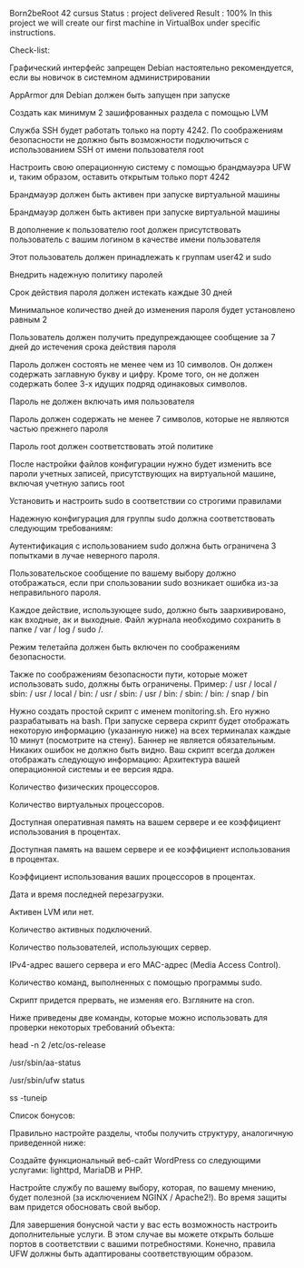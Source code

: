 Born2beRoot 42 cursus
Status : project delivered
Result : 100%
In this project we will create our first machine in VirtualBox under specific instructions.

Check-list:

 Графический интерфейс запрещен
 Debian настоятельно рекомендуется, если вы новичок в системном администрировании
 
 AppArmor для Debian должен быть запущен при запуске
 
 Создать как минимум 2 зашифрованных раздела с помощью LVM
 
 Служба SSH будет работать только на порту 4242. По соображениям безопасности не должно быть возможности подключиться с использованием SSH от имени пользователя root
 

 Настроить свою операционную систему с помощью брандмауэра UFW и, таким образом, оставить открытым только порт 4242
 
 Брандмауэр должен быть активен при запуске виртуальной машины
 
 Брандмауэр должен быть активен при запуске виртуальной машины
 
 В дополнение к пользователю root должен присутствовать пользователь с вашим логином в качестве имени пользователя
 
 Этот пользователь должен принадлежать к группам user42 и sudo
 
 Внедрить надежную политику паролей
 
 Срок действия пароля должен истекать каждые 30 дней
 
 Минимальное количество дней до изменения пароля будет установлено равным 2
 
 Пользователь должен получить предупреждающее сообщение за 7 дней до истечения срока действия пароля
 
 Пароль должен состоять не менее чем из 10 символов. Он должен содержать заглавную букву и цифру. Кроме того, он не должен содержать более 3-х идущих подряд одинаковых символов.
 
 Пароль не должен включать имя пользователя
 
 Пароль должен содержать не менее 7 символов, которые не являются частью прежнего пароля
 
 Пароль root должен соответствовать этой политике
 
 После настройки файлов конфигурации нужно будет изменить все пароли учетных записей, присутствующих на виртуальной машине, включая учетную запись root
 
 Установить и настроить sudo в соответствии со строгими правилами
 
 Надежную конфигурация для группы sudo должна соответствовать следующим требованиям:
 
 Аутентификация с использованием sudo должна быть ограничена 3 попытками в лучае неверного пароля.
 
 Пользовательское сообщение по вашему выбору должно отображаться, если при спользовании sudo возникает ошибка из-за неправильного пароля.
 
 Каждое действие, использующее sudo, должно быть заархивировано, как входные, ак и выходные. Файл журнала необходимо сохранить в папке / var / log / sudo /.
 
 Режим телетайпа должен быть включен по соображениям безопасности.
 
 Также по соображениям безопасности пути, которые может использовать sudo, должны быть ограничены. Пример: / usr / local / sbin: / usr / local / bin: / usr / sbin: / usr / bin: / sbin: / bin: / snap / bin
 
 Нужно создать простой скрипт с именем monitoring.sh. Его нужно разрабатывать на bash. При запуске сервера скрипт будет отображать некоторую информацию (указанную ниже) на всех терминалах каждые 10 минут (посмотрите на стену). Баннер не является обязательным. Никаких ошибок не должно быть видно. Ваш скрипт всегда должен отображать следующую информацию:
 Архитектура вашей операционной системы и ее версия ядра.
 
 Количество физических процессоров.
 
 Количество виртуальных процессоров.
 
 Доступная оперативная память на вашем сервере и ее коэффициент использования в процентах.
 
 Доступная память на вашем сервере и ее коэффициент использования в процентах.
 
 Коэффициент использования ваших процессоров в процентах.
 
 Дата и время последней перезагрузки.
 
 Активен LVM или нет.
 
 Количество активных подключений.
 
 Количество пользователей, использующих сервер.
 
 IPv4-адрес вашего сервера и его MAC-адрес (Media Access Control).
 
 Количество команд, выполненных с помощью программы sudo.
 
 Скрипт придется прервать, не изменяя его. Взгляните на cron.
 
 Ниже приведены две команды, которые можно использовать для проверки некоторых требований объекта:
 
 head -n 2 /etc/os-release
 
 /usr/sbin/aa-status
 
 /usr/sbin/ufw status
 
 ss -tuneip
 
Список бонусов:

 Правильно настройте разделы, чтобы получить структуру, аналогичную приведенной ниже:
 
 Создайте функциональный веб-сайт WordPress со следующими услугами: lighttpd, MariaDB и PHP.
 
 Настройте службу по вашему выбору, которая, по вашему мнению, будет полезной (за исключением NGINX / Apache2!). Во время защиты вам придется обосновать свой выбор.
 
Для завершения бонусной части у вас есть возможность настроить дополнительные услуги. В этом случае вы можете открыть больше портов в соответствии с вашими потребностями. Конечно, правила UFW должны быть адаптированы соответствующим образом.
